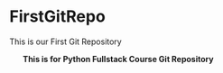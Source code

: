 # FirstGitRepo
This is our First Git Repository

<b><ul>This is for Python Fullstack Course Git Repository</ul></b> 
